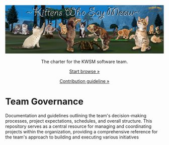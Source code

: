 <div align="center">
  <a href="https://github.com/KWSM-P99/project-governance">
    <img alt="KWSM Banner" src="./media/kwsm-banner.jpg">
  </a>
</div>
<p align="center">The charter for the KWSM software team.</p>

<div align="center">

[Start browse »](#)

[Contribution guideline »](#)

</div>

# Team Governance 
Documentation and guidelines outlining the team's decision-making processes, project expectations, schedules, and overall structure. This repository serves as a central resource for managing and coordinating projects within the organization, providing a comprehensive reference for the team's approach to building and executing various initiatives
